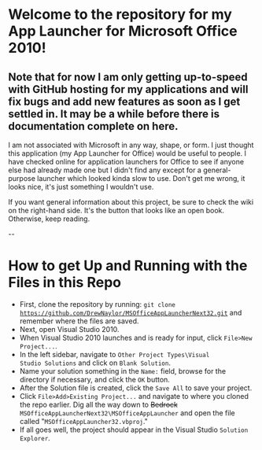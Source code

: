 # Welcome to the repository for my App Launcher for Microsoft Office 2010!

## Note that for now I am only getting up-to-speed with GitHub hosting for my applications and will fix bugs and add new features as soon as I get settled in. It may be a while before there is documentation complete on here.

I am not associated with Microsoft in any way, shape, or form. I just thought this application (my App Launcher for Office) would be useful to people. I have checked online for application launchers for Office to see if anyone else had already made one but I didn't find any except for a general-purpose launcher which looked kinda slow to use. Don't get me wrong, it looks nice, it's just something I wouldn't use.

If you want general information about this project, be sure to check the wiki on the right-hand side. It's the button that looks like an open book. Otherwise, keep reading.

--

# How to get Up and Running with the Files in this Repo



- First, clone the repository by running:    <code>git clone https://github.com/DrewNaylor/MSOfficeAppLauncherNext32.git</code> and remember where the files are saved.
- Next, open Visual Studio 2010.
- When Visual Studio 2010 launches and is ready for input, click <code>File>New Project...</code>.
- In the left sidebar, navigate to <code>Other Project Types\Visual Studio Solutions</code> and click on <code>Blank Solution</code>. 
- Name your solution something in the <code>Name:</code> field, browse for the directory if necessary, and click the <code>OK</code> button.
- After the Solution file is created, click the <code>Save All</code> to save your project.
- Click <code>File>Add>Existing Project...</code> and navigate to where you cloned the repo earlier. Dig all the way down to ~~Bedrock~~ <code>MSOfficeAppLauncherNext32\MSOfficeAppLauncher</code> and open the file called "<code>MSOfficeAppLauncher32.vbproj</code>." 
- If all goes well, the project should appear in the Visual Studio <code>Solution Explorer</code>.
